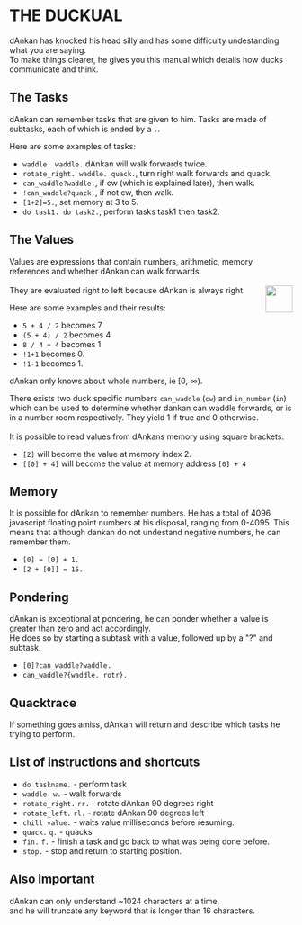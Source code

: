 # THE DUCKUAL

dAnkan has knocked his head silly and has some difficulty undestanding what you are saying. <br> To make things clearer, he gives you this manual which details how ducks communicate and think.

## The Tasks
dAnkan can remember tasks that are given to him. Tasks are made of subtasks, each of which is ended by a `.`.

Here are some examples of tasks:
 - `waddle. waddle.` dAnkan will walk forwards twice.
 - `rotate_right. waddle. quack.`, turn right walk forwards and quack.
 - `can_waddle?waddle.`, if cw (which is explained later), then walk.
 - `!can_waddle?quack.`, if not cw, then walk.
 - `[1+2]=5.`, set memory at 3 to 5.
 - `do task1. do task2.`, perform tasks task1 then task2.

## The Values
Values are expressions that contain numbers, arithmetic, memory references and whether dAnkan can walk forwards.<br><br> They are evaluated right to left because dAnkan is always right. <img src="https://cdn.betterttv.net/emote/61943b0054f3344f8805f2d5/3x.png" width="48" height="48" style="float:right" />

Here are some examples and their results:
 - `5 + 4 / 2` becomes 7
 - `(5 + 4) / 2` becomes 4
 - `8 / 4 + 4` becomes 1
 - `!1+1` becomes 0.
 - `!1-1` becomes 1.

dAnkan only knows about whole numbers, ie [0, ∞).

There exists two duck specific numbers `can_waddle` (`cw`) and `in_number` (`in`) which can be used to determine whether dankan can waddle forwards, or is in a number room respectively. They yield 1 if true and 0 otherwise.<br><br>
It is possible to read values from dAnkans memory using square brackets.
 - `[2]` will become the value at memory index 2.
 - `[[0] + 4]` will become the value at memory address `[0] + 4`

## Memory
It is possible for dAnkan to remember numbers. He has a total of 4096 javascript floating point numbers at his disposal, ranging from 0-4095. This means that although dankan do not undestand negative numbers, he can remember them.

- `[0] = [0] + 1.`
- `[2 + [0]] = 15.`

## Pondering
dAnkan is exceptional at pondering, he can ponder whether a value is greater than zero and act accordingly.<br>He does so by starting a subtask with a value, followed up by a "?" and subtask. 

- `[0]?can_waddle?waddle.`
- `can_waddle?{waddle. rotr}.`

## Quacktrace
If something goes amiss, dAnkan will return and describe which tasks he trying to perform.

## List of instructions and shortcuts
 - `do taskname.` - perform task
 - `waddle.` `w.` - walk forwards
 - `rotate_right.` `rr.` - rotate dAnkan 90 degrees right
 - `rotate_left.` `rl.` - rotate dAnkan 90 degrees left
 - `chill value.` - waits value milliseconds before resuming.
 - `quack.` `q.` - quacks
 - `fin.` `f.` - finish a task and go back to what was being done before.
 - `stop.` - stop and return to starting position.

 ## Also important
 dAnkan can only understand ~1024 characters at a time,<br>
 and he will truncate any keyword that is longer than 16 characters.